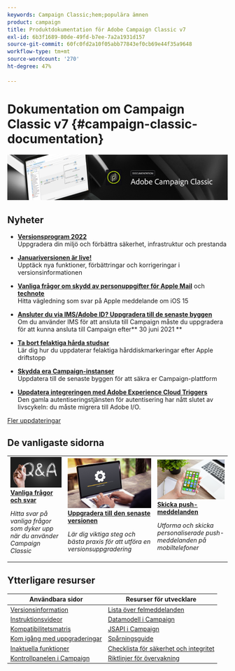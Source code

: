 ```yaml
---
keywords: Campaign Classic;hem;populära ämnen
product: campaign
title: Produktdokumentation för Adobe Campaign Classic v7
exl-id: 6b3f1689-80de-49fd-b7ee-7a2a1931d157
source-git-commit: 60fc0fd2a10f05abb77843ef0cb69e44f35a9648
workflow-type: tm+mt
source-wordcount: '270'
ht-degree: 47%

---
```


# Dokumentation om Campaign Classic v7 {#campaign-classic-documentation}

![](platform/using/assets/do-not-localize/banner_acc_doc.jpg)

## Nyheter

* **[Versionsprogram 2022](technotes/using/dc-migration.md)**<br/> Uppgradera din miljö och förbättra säkerhet, infrastruktur och prestanda

* **[Januariversionen är live!](rn/using/latest-release.md)**<br/> Upptäck nya funktioner, förbättringar och korrigeringar i versionsinformationen

* **[Vanliga frågor om skydd av personuppgifter för Apple Mail](https://experienceleague.adobe.com/docs/deliverability-learn/deliverability-best-practice-guide/additional-resources/technotes/apple-mail-privacy-faq.html?lang=sv)** och **[technote](technotes/using/apple-mail-app-privacy-protection.md)**<br/> Hitta vägledning som svar på Apple meddelande om iOS 15

* **[Ansluter du via IMS/Adobe ID? Uppgradera till de senaste byggen](technotes/using/ims-updates.md)**<br/> Om du använder IMS för att ansluta till Campaign måste du uppgradera för att kunna ansluta till Campaign efter** 30 juni 2021 **

* **[Ta bort felaktiga hårda studsar](delivery/using/update-bounce-qualification.md)**<br/> Lär dig hur du uppdaterar felaktiga hårddiskmarkeringar efter Apple driftstopp

* **[Skydda era Campaign-instanser](technotes/using/acc-config-updates.md)**<br/> Uppdatera till de senaste byggen för att säkra er Campaign-plattform

* **[Uppdatera integreringen med Adobe Experience Cloud Triggers](integrations/using/configuring-adobe-io.md)**<br/> Den gamla autentiseringstjänsten för autentisering har nått slutet av livscykeln: du måste migrera till Adobe I/O.

[Fler uppdateringar](rn/using/documentation-updates.md)

## De vanligaste sidorna

<table style="table-layout:fixed">
<tr>
  <td>
    <a href="platform/using/common-questions.md">
      <img alt="Vanliga frågor och svar " src="platform/using/assets/FAQ.png"/>
    </a>
    <div>
      <a href="platform/using/common-questions.md">
    <strong>Vanliga frågor och svar</strong>
    </a>
    </div>
    <p>
    <em>Hitta svar på vanliga frågor som dyker upp när du använder Campaign Classic</em>
    <p>
  </td>
   <td>
    <a href="production/using/build-upgrade.md">
      <img alt="Builduppgradering" src="platform/using/assets/upgrade.png" />
    </a>
    <div>
      <a href="production/using/build-upgrade.md">
    <strong>Uppgradera till den senaste versionen</strong>
    </a>
    </div>
    <p>
    <em>Lär dig viktiga steg och bästa praxis för att utföra en versionsuppgradering</em>
    <p>
  </td>
  <td>
    <a href="delivery/using/create-notifications-ios.md">
       <img alt="Push-meddelanden" src="platform/using/assets/push.png" />
    </a>
    <div>
       <a href="delivery/using/create-notifications-ios.md">
    <strong>Skicka push-meddelanden</strong>
    </a>
    </div>
    <p>
    <em>Utforma och skicka personaliserade push-meddelanden på mobiltelefoner</em>
    <p>
  </td>
</tr>
</table>

## Ytterligare resurser

| Användbara sidor | Resurser för utvecklare |
|---|---|
| [Versionsinformation](rn/using/latest-release.md) | [Lista över felmeddelanden](https://experienceleague.adobe.com/developer/campaign-errors/error_codes.html?lang=sv) |
| [Instruktionsvideor](https://experienceleague.adobe.com/docs/campaign-classic-learn/tutorials/overview.html?lang=sv) | [Datamodell i Campaign](configuration/using/about-data-model.md) |
| [Kompatibilitetsmatris](rn/using/compatibility-matrix.md) | [JSAPI i Campaign](https://experienceleague.adobe.com/developer/campaign-api/api/p-1.html) |
| [Kom igång med uppgraderingar](rn/using/rn-overview.md) | [Spårningsguide](https://helpx.adobe.com/se/campaign/kb/acc-tracking.html) |
| [Inaktuella funktioner](rn/using/deprecated-features.md) | [Checklista för säkerhet och integritet](https://helpx.adobe.com/se/campaign/kb/acc-security.html) |
| [Kontrollpanelen i Campaign](https://experienceleague.adobe.com/docs/control-panel/using/control-panel-home.html?lang=sv) | [Riktlinjer för övervakning](production/using/monitoring-guidelines.md) |
